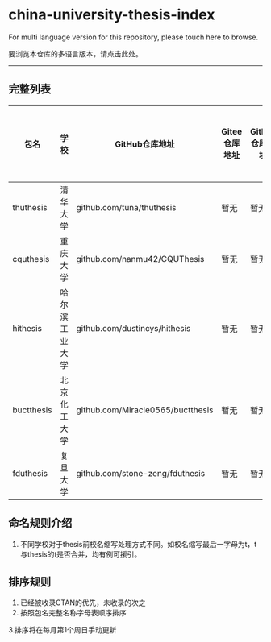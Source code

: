 # china-university-thesis-index

For multi language version for this repository, please touch here to browse.

要浏览本仓库的多语言版本，请点击此处。

---

## 完整列表

| 包名       | 学校           | GitHub仓库地址                    | Gitee仓库地址 | GitLab仓库地址 | CTAN仓库地址            | 已被学校承认 |
| ---------- | -------------- | --------------------------------- | ------------- | -------------- | ----------------------- | ------------ |
| thuthesis  | 清华大学       | github.com/tuna/thuthesis         | 暂无          | 暂无           | ctan.org/pkg/thuthesis  |              |
| cquthesis  | 重庆大学       | github.com/nanmu42/CQUThesis      | 暂无          | 暂无           | ctan.org/pkg/cquthesis  |              |
| hithesis   | 哈尔滨工业大学 | github.com/dustincys/hithesis     | 暂无          | 暂无           | ctan.org/pkg/hithesis   |              |
| buctthesis | 北京化工大学   | github.com/Miracle0565/buctthesis | 暂无          | 暂无           | ctan.org/pkg/buctthesis | 暂未承认     |
| fduthesis  | 复旦大学       | github.com/stone-zeng/fduthesis   | 暂无          | 暂无           |                         |              |

## 命名规则介绍

1. 不同学校对于thesis前校名缩写处理方式不同。如校名缩写最后一字母为t，t与thesis的t是否合并，均有例可援引。

## 排序规则

1. 已经被收录CTAN的优先，未收录的次之
2. 按照包名完整名称字母表顺序排序

3.排序将在每月第1个周日手动更新